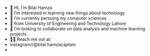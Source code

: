 - 👋 Hi, I’m Bilal Hamza
- 👀 I’m interested in learning new things about technology
- 🌱 I’m currently persuing my computer sciences 
- 🌼 from University of Engineering and Technology Lahore
- 💞️ I’m looking to collaborate on data analysis and machine learning projects
- 🤙🏻 Reach me out at:
-    instagram//@bilal.hamzacaptain
- 

<!---
BilalHamzaCaptain/BilalHamzaCaptain is a ✨ special ✨ repository because its `README.md` (this file) appears on your GitHub profile.
You can click the Preview link to take a look at your changes.
--->
